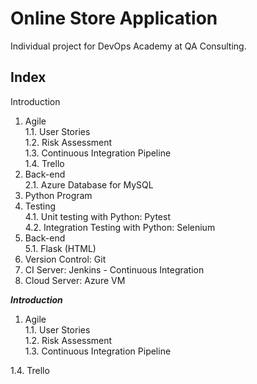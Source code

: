 # Online Store Application
Individual project for DevOps Academy at QA Consulting.  
  
**Index**
-
Introduction  
1. Agile  
1.1. User Stories  
1.2. Risk Assessment  
1.3. Continuous Integration Pipeline  
1.4. Trello  
2. Back-end  
2.1. Azure Database for MySQL  
3. Python Program  
4. Testing  
4.1. Unit testing with Python: Pytest  
4.2. Integration Testing with Python: Selenium  
5. Back-end  
5.1. Flask (HTML)  
6. Version Control: Git  
7. CI Server: Jenkins - Continuous Integration  
8. Cloud Server: Azure VM  


***Introduction***  
1. Agile  
1.1. User Stories  
1.2. Risk Assessment  
1.3. Continuous Integration Pipeline  

1.4. Trello  

